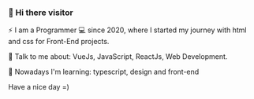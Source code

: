 ### 👋 Hi there visitor

⚡ I am a Programmer 💻 since 2020, where I started my journey with html and css for Front-End projects.

💬 Talk to me about: VueJs, JavaScript, ReactJs, Web Development.

🌱 Nowadays I'm learning: typescript, design and front-end
 
Have a nice day =)

<!--
- 🔭 I’m currently working on ...
- 🌱 I’m currently learning ...
- 👯 I’m looking to collaborate on ...
- 🤔 I’m looking for help with ...
- 💬 Ask me about ...
- 📫 How to reach me: ...
- 😄 Pronouns: ...
- ⚡ Fun fact: ...
-->
